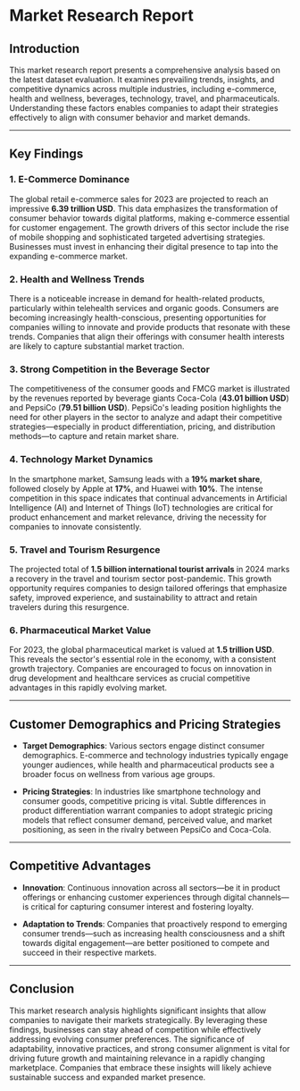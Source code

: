 # Market Research Report

## Introduction

This market research report presents a comprehensive analysis based on the latest dataset evaluation. It examines prevailing trends, insights, and competitive dynamics across multiple industries, including e-commerce, health and wellness, beverages, technology, travel, and pharmaceuticals. Understanding these factors enables companies to adapt their strategies effectively to align with consumer behavior and market demands.

---

## Key Findings

### 1. E-Commerce Dominance
The global retail e-commerce sales for 2023 are projected to reach an impressive **6.39 trillion USD**. This data emphasizes the transformation of consumer behavior towards digital platforms, making e-commerce essential for customer engagement. The growth drivers of this sector include the rise of mobile shopping and sophisticated targeted advertising strategies. Businesses must invest in enhancing their digital presence to tap into the expanding e-commerce market.

### 2. Health and Wellness Trends
There is a noticeable increase in demand for health-related products, particularly within telehealth services and organic goods. Consumers are becoming increasingly health-conscious, presenting opportunities for companies willing to innovate and provide products that resonate with these trends. Companies that align their offerings with consumer health interests are likely to capture substantial market traction.

### 3. Strong Competition in the Beverage Sector
The competitiveness of the consumer goods and FMCG market is illustrated by the revenues reported by beverage giants Coca-Cola (**43.01 billion USD**) and PepsiCo (**79.51 billion USD**). PepsiCo's leading position highlights the need for other players in the sector to analyze and adapt their competitive strategies—especially in product differentiation, pricing, and distribution methods—to capture and retain market share.

### 4. Technology Market Dynamics
In the smartphone market, Samsung leads with a **19% market share**, followed closely by Apple at **17%**, and Huawei with **10%**. The intense competition in this space indicates that continual advancements in Artificial Intelligence (AI) and Internet of Things (IoT) technologies are critical for product enhancement and market relevance, driving the necessity for companies to innovate consistently.

### 5. Travel and Tourism Resurgence
The projected total of **1.5 billion international tourist arrivals** in 2024 marks a recovery in the travel and tourism sector post-pandemic. This growth opportunity requires companies to design tailored offerings that emphasize safety, improved experience, and sustainability to attract and retain travelers during this resurgence.

### 6. Pharmaceutical Market Value
For 2023, the global pharmaceutical market is valued at **1.5 trillion USD**. This reveals the sector's essential role in the economy, with a consistent growth trajectory. Companies are encouraged to focus on innovation in drug development and healthcare services as crucial competitive advantages in this rapidly evolving market.

---

## Customer Demographics and Pricing Strategies

- **Target Demographics**: Various sectors engage distinct consumer demographics. E-commerce and technology industries typically engage younger audiences, while health and pharmaceutical products see a broader focus on wellness from various age groups.

- **Pricing Strategies**: In industries like smartphone technology and consumer goods, competitive pricing is vital. Subtle differences in product differentiation warrant companies to adopt strategic pricing models that reflect consumer demand, perceived value, and market positioning, as seen in the rivalry between PepsiCo and Coca-Cola.

---

## Competitive Advantages

- **Innovation**: Continuous innovation across all sectors—be it in product offerings or enhancing customer experiences through digital channels—is critical for capturing consumer interest and fostering loyalty.

- **Adaptation to Trends**: Companies that proactively respond to emerging consumer trends—such as increasing health consciousness and a shift towards digital engagement—are better positioned to compete and succeed in their respective markets.

---

## Conclusion

This market research analysis highlights significant insights that allow companies to navigate their markets strategically. By leveraging these findings, businesses can stay ahead of competition while effectively addressing evolving consumer preferences. The significance of adaptability, innovative practices, and strong consumer alignment is vital for driving future growth and maintaining relevance in a rapidly changing marketplace. Companies that embrace these insights will likely achieve sustainable success and expanded market presence.
